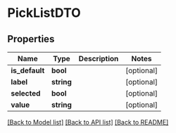 # PickListDTO

## Properties

Name | Type | Description | Notes
------------ | ------------- | ------------- | -------------
**is_default** | **bool** |  | [optional]
**label** | **string** |  | [optional]
**selected** | **bool** |  | [optional]
**value** | **string** |  | [optional]

[[Back to Model list]](../../README.md#models) [[Back to API list]](../../README.md#endpoints) [[Back to README]](../../README.md)
